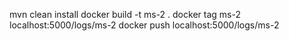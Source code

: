 mvn clean install
docker build -t ms-2 .
docker tag ms-2 localhost:5000/logs/ms-2
docker push localhost:5000/logs/ms-2